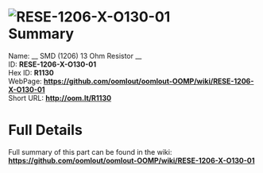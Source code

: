 
![RESE-1206-X-O130-01](https://github.com/oomlout/oomlout-OOMP/blob/master/parts/RESE-1206-X-O130-01/RESE-1206-X-O130-01_420.jpg)   
Summary
=================
  
Name: __ SMD (1206) 13 Ohm Resistor __    
ID: __RESE-1206-X-O130-01__   
Hex ID: __R1130__   
WebPage: __https://github.com/oomlout/oomlout-OOMP/wiki/RESE-1206-X-O130-01__   
Short URL: __http://oom.lt/R1130__   

Full Details
==========================
Full summary of this part can be found in the wiki:   
__https://github.com/oomlout/oomlout-OOMP/wiki/RESE-1206-X-O130-01__    

